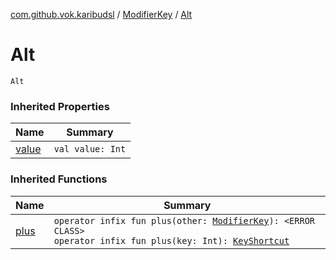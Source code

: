 [com.github.vok.karibudsl](../index.md) / [ModifierKey](index.md) / [Alt](.)

# Alt

`Alt`

### Inherited Properties

| Name | Summary |
|---|---|
| [value](value.md) | `val value: Int` |

### Inherited Functions

| Name | Summary |
|---|---|
| [plus](plus.md) | `operator infix fun plus(other: `[`ModifierKey`](index.md)`): <ERROR CLASS>`<br>`operator infix fun plus(key: Int): `[`KeyShortcut`](../-key-shortcut/index.md) |
